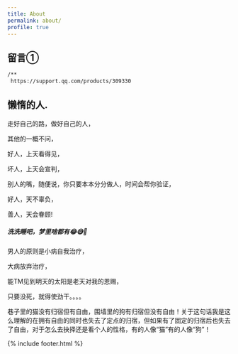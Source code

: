 ```yaml
---
title: About
permalink: about/
profile: true
---
```


## 留言①
``` html
/**
 https://support.qq.com/products/309330
```
## 懒惰的人.

走好自己的路，做好自己的人，

其他的一概不问，

好人，上天看得见，

坏人，上天会宣判，

别人的嘴，随便说，你只要本本分分做人，时间会帮你验证，

好人，天不辜负，

善人，天会眷顾!

##### 洗洗睡吧，梦里啥都有😂😅🤣

男人的原则是小病自我治疗，

大病放弃治疗，

能TM见到明天的太阳是老天对我的恩赐，

只要没死，就得使劲干。。。。

巷子里的猫没有归宿但有自由，围墙里的狗有归宿但没有自由！关于这句话我是这么理解的在拥有自由的同时也失去了定点的归宿，但如果有了固定的归宿后也失去了自由，对于怎么去抉择还是看个人的性格，有的人像“猫”有的人像“狗”！


{% include footer.html %}
